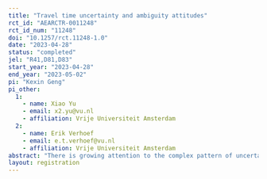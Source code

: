 ```yaml
---
title: "Travel time uncertainty and ambiguity attitudes"
rct_id: "AEARCTR-0011248"
rct_id_num: "11248"
doi: "10.1257/rct.11248-1.0"
date: "2023-04-28"
status: "completed"
jel: "R41,D81,D83"
start_year: "2023-04-28"
end_year: "2023-05-02"
pi: "Kexin Geng"
pi_other:
  1:
    - name: Xiao Yu
    - email: x2.yu@vu.nl
    - affiliation: Vrije Universiteit Amsterdam
  2:
    - name: Erik Verhoef
    - email: e.t.verhoef@vu.nl
    - affiliation: Vrije Universiteit Amsterdam
abstract: "There is growing attention to the complex pattern of uncertainty attitudes in the traffic context. Existing studies often assume that travellers treat travel time uncertainty as risk, i.e., outcomes with a known probability distribution. However, travellers often face ambiguous travel times, i.e., with an unknown probability distribution. In this study, we develop a novel framework of uncertainty attitudes in the transport context to investigate decision-making under uncertainty for commuting travel, which are day-to-day types of repeated situations. Specifically, we focus on the role of ambiguity attitudes in mode choice. Furthermore, we aim to establish the potential link between source preferences and mode preferences. Our online experiment design consists of a baseline group and two treated groups: one with additional information from historical travel time and another considering a commute trip from participants' real life."
layout: registration
---
```


